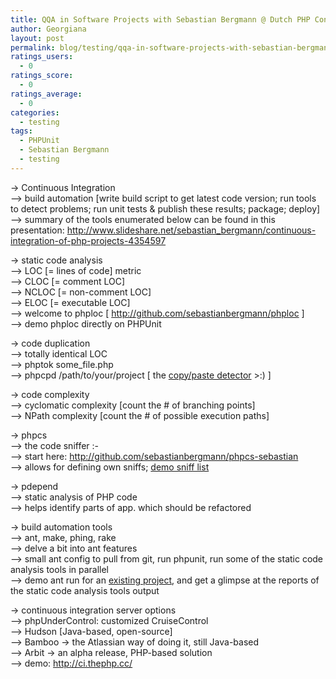 ```yaml
---
title: QQA in Software Projects with Sebastian Bergmann @ Dutch PHP Conference | Part 2 | Notes
author: Georgiana
layout: post
permalink: blog/testing/qqa-in-software-projects-with-sebastian-bergmann-dutch-php-conference-part-2-notes/
ratings_users:
  - 0
ratings_score:
  - 0
ratings_average:
  - 0
categories:
  - testing
tags:
  - PHPUnit
  - Sebastian Bergmann
  - testing
---
```

-> Continuous Integration  
&#8212;> build automation [write build script to get latest code version; run tools to detect problems; run unit tests & publish these results; package; deploy]  
&#8212;> summary of the tools enumerated below can be found in this presentation: http://www.slideshare.net/sebastian_bergmann/continuous-integration-of-php-projects-4354597

-> static code analysis  
&#8212;> LOC [= lines of code] metric  
&#8212;> CLOC [= comment LOC]  
&#8212;> NCLOC [= non-comment LOC]  
&#8212;> ELOC [= executable LOC]  
&#8212;> welcome to phploc [ <http://github.com/sebastianbergmann/phploc> ]  
&#8212;> demo phploc directly on PHPUnit

-> code duplication  
&#8212;> totally identical LOC  
&#8212;> phptok some_file.php  
&#8212;> phpcpd /path/to/your/project [ the [copy/paste detector][1] >:) ]

-> code complexity  
&#8212;> cyclomatic complexity [count the # of branching points]  
&#8212;> NPath complexity [count the # of possible execution paths]

-> phpcs  
&#8212;> the code sniffer <img src="http://i2.wp.com/www.tekkie.ro/wp-includes/images/smilies/simple-smile.png?w=700" alt=":-)" class="wp-smiley" style="height: 1em; max-height: 1em;" data-recalc-dims="1" />  
&#8212;> start here: <http://github.com/sebastianbergmann/phpcs-sebastian>  
&#8212;> allows for defining own sniffs; [demo sniff list][2]

-> pdepend  
&#8212;> static analysis of PHP code  
&#8212;> helps identify parts of app. which should be refactored

-> build automation tools  
&#8212;> ant, make, phing, rake  
&#8212;> delve a bit into ant features  
&#8212;> small ant config to pull from git, run phpunit, run some of the static code analysis tools in parallel  
&#8212;> demo ant run for an [existing project][3], and get a glimpse at the reports of the static code analysis tools output

-> continuous integration server options  
&#8212;> phpUnderControl: customized CruiseControl  
&#8212;> Hudson [Java-based, open-source]  
&#8212;> Bamboo -> the Atlassian way of doing it, still Java-based  
&#8212;> Arbit -> an alpha release, PHP-based solution  
&#8212;> demo: <http://ci.thephp.cc/>

 [1]: http://github.com/sebastianbergmann/phpcpd
 [2]: http://github.com/sebastianbergmann/phpcs-sebastian/blob/master/SebastianCodingStandard.php
 [3]: http://github.com/sebastianbergmann/php-object-freezer

